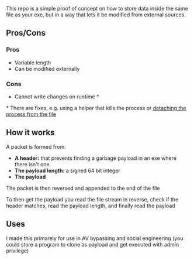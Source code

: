 This repo is a simple proof of concept on how to store data inside the same file as your exe, but in a way that lets it be modified from external sources.

## Pros/Cons
### Pros
+ Variable length
+ Can be modified externally
### Cons
- Cannot write changes on runtime *

\* There are fixes, e.g. using a helper that kills the process or [detaching the process from the file](http://www.johnfindlay.plus.com/lcc-win32/asm/SelDelNT.htm)

## How it works
A packet is formed from:  
* **A header:** that prevents finding a garbage payload in an exe where there isn't one  
* **The payload length:** a signed 64 bit integer  
* **The payload**  
  
The packet is then reversed and appended to the end of the file  
  
To then get the payload you read the file stream in reverse, check if the header matches, read the payload length, and finally read the payload

## Uses
I made this primarely for use in AV bypassing and social engineering (you could store a program to clone as payload and get executed with admin privilege)

